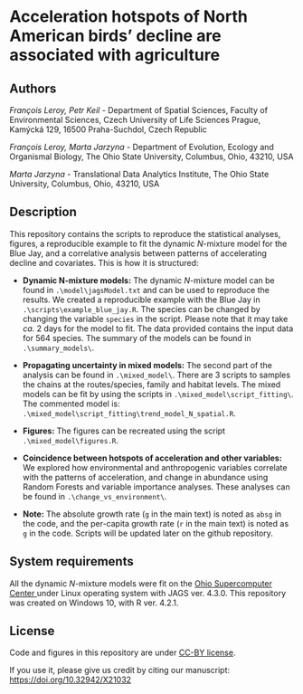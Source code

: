 # Acceleration hotspots of North American birds’ decline are associated with agriculture

## Authors

*François Leroy, Petr Keil* - Department of Spatial Sciences, Faculty of Environmental Sciences, Czech University of Life Sciences Prague, Kamýcká 129, 16500 Praha-Suchdol, Czech Republic

*François Leroy, Marta Jarzyna* - Department of Evolution, Ecology and Organismal Biology, The Ohio State University, Columbus, Ohio, 43210, USA

*Marta Jarzyna* - Translational Data Analytics Institute, The Ohio State University, Columbus, Ohio, 43210, USA

## Description

This repository contains the scripts to reproduce the statistical analyses, figures, a reproducible example to fit the dynamic *N*-mixture model for the Blue Jay, and a correlative analysis between patterns of accelerating decline and covariates. This is how it is structured:

* **Dynamic N-mixture models:** The dynamic *N*-mixture model can be found in `.\model\jagsModel.txt` and can be used to reproduce the results. We created a reproducible example with the Blue Jay in `.\scripts\example_blue_jay.R`. The species can be changed by changing the variable `species` in the script. Please note that it may take *ca.* 2 days for the model to fit. The data provided contains the input data for 564 species. The summary of the models can be found in `.\summary_models\`. 

* **Propagating uncertainty in mixed models:** The second part of the analysis can be found in `.\mixed_model\`. There are 3 scripts to samples the chains at the routes/species, family and habitat levels. The mixed models can be fit by using the scripts in `.\mixed_model\script_fitting\`. The commented model is: `.\mixed_model\script_fitting\trend_model_N_spatial.R`.

* **Figures:** The figures can be recreated using the script `.\mixed_model\figures.R`. 

* **Coincidence between hotspots of acceleration and other variables:** We explored how environmental and anthropogenic variables correlate with the patterns of acceleration, and change in abundance using Random Forests and variable importance analyses. These analyses can be found in `.\change_vs_environment\`. 

* **Note:** The absolute growth rate (`g` in the main text) is noted as `absg` in the code, and the per-capita growth rate (`r` in the main text) is noted as `g` in the code. Scripts will be updated later on the github repository. 

## System requirements

All the dynamic *N*-mixture models were fit on the [Ohio Supercomputer Center ](https://www.oh-tech.org/) under Linux operating system with JAGS ver. 4.3.0. This repository was created on Windows 10, with R ver. 4.2.1.   

## License

Code and figures in this repository are under [CC-BY license](https://creativecommons.org/share-your-work/cclicenses/). 

If you use it, please give us credit by citing our manuscript: https://doi.org/10.32942/X21032